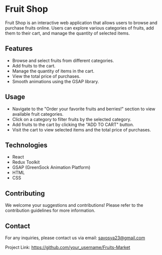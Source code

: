 # Fruit Shop

Fruit Shop is an interactive web application that allows users to browse and purchase fruits online. Users can explore various categories of fruits, add them to their cart, and manage the quantity of selected items.

## Features

- Browse and select fruits from different categories.
- Add fruits to the cart.
- Manage the quantity of items in the cart.
- View the total price of purchases.
- Smooth animations using the GSAP library.

## Usage

- Navigate to the "Order your favorite fruits and berries!" section to view available fruit categories.
- Click on a category to filter fruits by the selected category.
- Add fruits to the cart by clicking the "ADD TO CART" button.
- Visit the cart to view selected items and the total price of purchases.

## Technologies

- React
- Redux Toolkit
- GSAP (GreenSock Animation Platform)
- HTML
- CSS

## Contributing

We welcome your suggestions and contributions! Please refer to the contribution guidelines for more information.

## Contact

For any inquiries, please contact us via email: savosya23@gmail.com

Project Link: https://github.com/your_username/Fruits-Market
